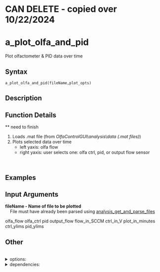 # CAN DELETE - copied over 10/22/2024
# a_plot_olfa_and_pid
Plot olfactometer & PID data over time

## Syntax
`a_plot_olfa_and_pid(fileName,plot_opts)`  

## Description





## Function Details
** need to finish

1. Loads .mat file (from *OlfaControlGUI\analysis\data (.mat files)*)
2. Plots selected data over time
	- left yaxis: olfa flow
	- right yaxis: user selects one: olfa ctrl, pid, or output flow sensor  
<br>



## Examples




## Input Arguments


**fileName - Name of file to be plotted**  
&nbsp;&nbsp;&nbsp;&nbsp;File must have already been parsed using [analysis_get_and_parse_files](analysis_get_and_parse_files.md)

olfa_flow
olfa_ctrl
pid
output_flow
flow_in_SCCM
ctrl_in_V
plot_in_minutes
ctrl_ylims
pid_ylims






## Other

<br>
<details>
<summary>options:</summary>

- olfa:
	- flow as int or sccm
	- plot ctrl values on right yaxis
		- ctrl as int or voltage
- pid:
	- plot or don't plot
- output flow:
	- plot or don't plot
- time scale in seconds or minutes
</details>

<details>
<summary>dependencies:</summary>

- *none*
</details>
<br>

